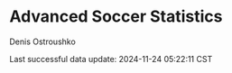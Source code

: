 # Advanced Soccer Statistics
Denis Ostroushko

<!-- gfm -->

Last successful data update: 2024-11-24 05:22:11 CST
